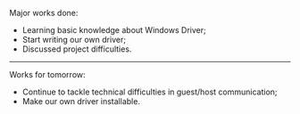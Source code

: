 Major works done:
  * Learning basic knowledge about Windows Driver;
  * Start writing our own driver;
  * Discussed project difficulties.

---

Works for tomorrow:
  * Continue to tackle technical difficulties in guest/host communication;
  * Make our own driver installable.
